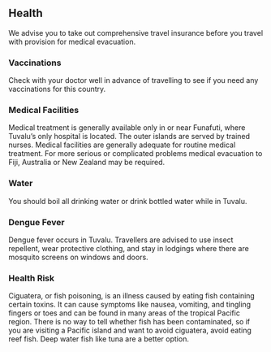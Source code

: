 ## Health

We advise you to take out comprehensive travel insurance before you travel with provision for medical evacuation.

### **Vaccinations**

Check with your doctor well in advance of travelling to see if you need any vaccinations for this country.

### **Medical Facilities**

Medical treatment is generally available only in or near Funafuti, where Tuvalu’s only hospital is located. The outer islands are served by trained nurses. Medical facilities are generally adequate for routine medical treatment. For more serious or complicated problems medical evacuation to Fiji, Australia or New Zealand may be required.

### **Water**

You should boil all drinking water or drink bottled water while in Tuvalu.

### **Dengue Fever**

Dengue fever occurs in Tuvalu. Travellers are advised to use insect repellent, wear protective clothing, and stay in lodgings where there are mosquito screens on windows and doors.

### **Health Risk**

Ciguatera, or fish poisoning, is an illness caused by eating fish containing certain toxins. It can cause symptoms like nausea, vomiting, and tingling fingers or toes and can be found in many areas of the tropical Pacific region. There is no way to tell whether fish has been contaminated, so if you are visiting a Pacific island and want to avoid ciguatera, avoid eating reef fish. Deep water fish like tuna are a better option.